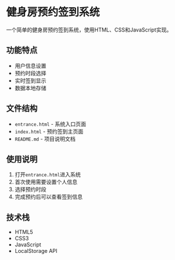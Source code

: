 # 健身房预约签到系统

一个简单的健身房预约签到系统，使用HTML、CSS和JavaScript实现。

## 功能特点

- 用户信息设置
- 预约时段选择
- 实时签到显示
- 数据本地存储

## 文件结构

- `entrance.html` - 系统入口页面
- `index.html` - 预约签到主页面
- `README.md` - 项目说明文档

## 使用说明

1. 打开`entrance.html`进入系统
2. 首次使用需要设置个人信息
3. 选择预约时段
4. 完成预约后可以查看签到信息

## 技术栈

- HTML5
- CSS3
- JavaScript
- LocalStorage API 